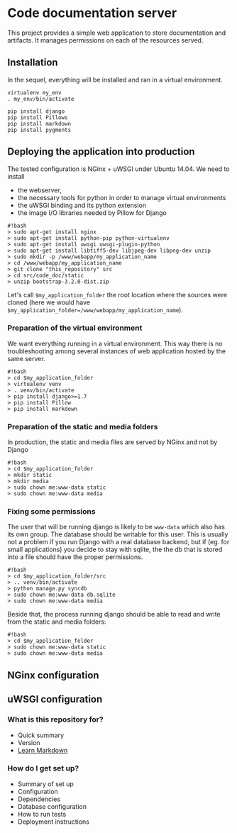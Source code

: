 # Code documentation server #

This project provides a simple web application to store documentation and artifacts. It manages permissions on each of the resources served. 

## Installation #
In the sequel, everything will be installed and ran in a virtual environment. 

```
virtualenv my_env
. my_env/bin/activate

pip install django
pip install Pillows
pip install markdown
pip install pygments
```

## Deploying the application into production #

The tested configuration is NGinx + uWSGI under Ubuntu 14.04. We need to install 

* the webserver, 
* the necessary tools for python in order to manage virtual environments
* the uWSGI binding and its python extension
* the image I/O libraries needed by Pillow for Django

```
#!bash
> sudo apt-get install nginx 
> sudo apt-get install python-pip python-virtualenv
> sudo apt-get install uwsgi uwsgi-plugin-python
> sudo apt-get install libtiff5-dev libjpeg-dev libpng-dev unzip
> sudo mkdir -p /www/webapp/my_application_name
> cd /www/webapp/my_application_name
> git clone "this_repository" src
> cd src/code_doc/static
> unzip bootstrap-3.2.0-dist.zip
```


Let's call ``$my_application_folder`` the root location where the sources were cloned (here we would have ``$my_application_folder=/www/webapp/my_application_name``).

### Preparation of the virtual environment ###

We want everything running in a virtual environment. This way there is no troubleshooting among several instances of web application hosted by the same server. 
```
#!bash
> cd $my_application_folder
> virtualenv venv
> . venv/bin/activate
> pip install django>=1.7
> pip install Pillow
> pip install markdown
```


### Preparation of the static and media folders ###

In production, the static and media files are served by NGinx and not by Django

```
#!bash
> cd $my_application_folder
> mkdir static
> mkdir media
> sudo chown me:www-data static
> sudo chown me:www-data media
```

### Fixing some permissions ###

The user that will be running django is likely to be ``www-data`` which also has its own group. The database should be writable for this user. This is usually not a problem if you run Django with a real database backend, but if (eg. for small applications) you decide to stay with sqlite, the the db that is stored into a file should have the proper permissions. 

```
#!bash
> cd $my_application_folder/src
> .. venv/bin/activate
> python manage.py syncdb
> sudo chown me:www-data db.sqlite
> sudo chown me:www-data media
```

Beside that, the process running django should be able to read and write from the static and media folders:

```
#!bash
> cd $my_application_folder
> sudo chown me:www-data static
> sudo chown me:www-data media
```

## NGinx configuration ##

## uWSGI configuration ##

### What is this repository for? ###

* Quick summary
* Version
* [Learn Markdown](https://bitbucket.org/tutorials/markdowndemo)

### How do I get set up? ###

* Summary of set up
* Configuration
* Dependencies
* Database configuration
* How to run tests
* Deployment instructions